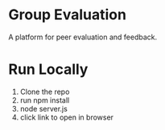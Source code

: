 # Group Evaluation
A platform for peer evaluation and feedback.


# Run Locally

1. Clone the repo
2. run npm install
3. node server.js 
4. click link to open in browser  

